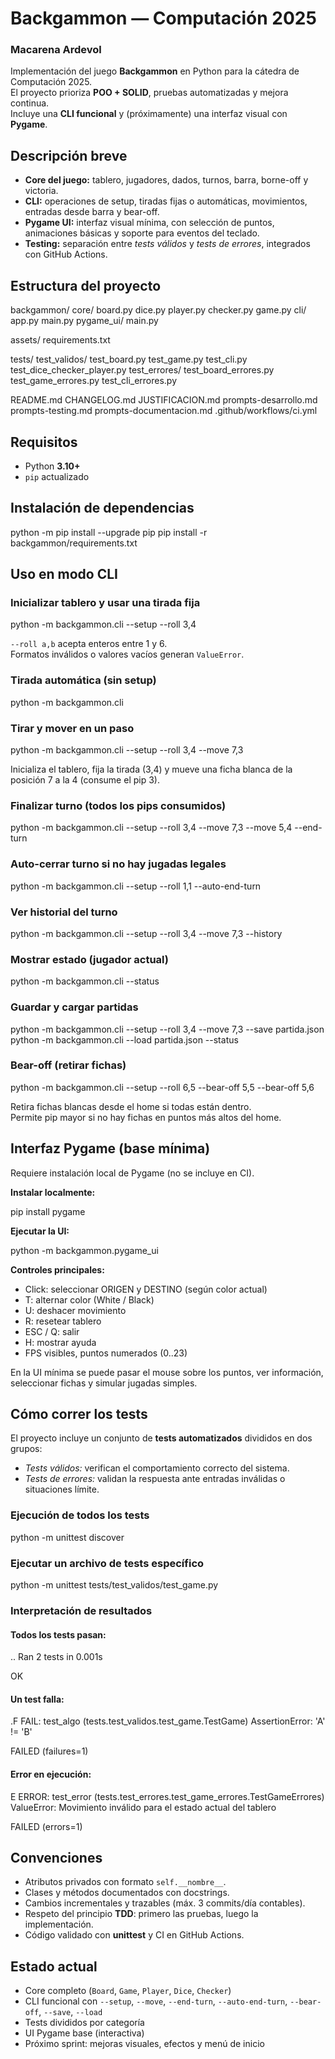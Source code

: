 # Backgammon — Computación 2025
### Macarena Ardevol

Implementación del juego **Backgammon** en Python para la cátedra de Computación 2025.  
El proyecto prioriza **POO + SOLID**, pruebas automatizadas y mejora continua.  
Incluye una **CLI funcional** y (próximamente) una interfaz visual con **Pygame**.


## Descripción breve

- **Core del juego:** tablero, jugadores, dados, turnos, barra, borne-off y victoria.  
- **CLI:** operaciones de setup, tiradas fijas o automáticas, movimientos, entradas desde barra y bear-off.  
- **Pygame UI:** interfaz visual mínima, con selección de puntos, animaciones básicas y soporte para eventos del teclado.  
- **Testing:** separación entre *tests válidos* y *tests de errores*, integrados con GitHub Actions.


## Estructura del proyecto

backgammon/
   core/
    board.py
    dice.py
    player.py
    checker.py
    game.py
  cli/
    app.py
    main.py
  pygame_ui/
    main.py

  assets/
    requirements.txt

tests/
  test_validos/
    test_board.py
    test_game.py
    test_cli.py
    test_dice_checker_player.py
  test_errores/
    test_board_errores.py
    test_game_errores.py
    test_cli_errores.py

README.md
CHANGELOG.md
JUSTIFICACION.md
prompts-desarrollo.md
prompts-testing.md
prompts-documentacion.md
.github/workflows/ci.yml


## Requisitos

- Python **3.10+**
- `pip` actualizado

## Instalación de dependencias

python -m pip install --upgrade pip
pip install -r backgammon/requirements.txt

## Uso en modo CLI

### Inicializar tablero y usar una tirada fija

python -m backgammon.cli --setup --roll 3,4


`--roll a,b` acepta enteros entre 1 y 6.  
Formatos inválidos o valores vacíos generan `ValueError`.

### Tirada automática (sin setup)

python -m backgammon.cli

### Tirar y mover en un paso

python -m backgammon.cli --setup --roll 3,4 --move 7,3


Inicializa el tablero, fija la tirada (3,4) y mueve una ficha blanca de la posición 7 a la 4 (consume el pip 3).

### Finalizar turno (todos los pips consumidos)

python -m backgammon.cli --setup --roll 3,4 --move 7,3 --move 5,4 --end-turn


### Auto-cerrar turno si no hay jugadas legales

python -m backgammon.cli --setup --roll 1,1 --auto-end-turn


### Ver historial del turno

python -m backgammon.cli --setup --roll 3,4 --move 7,3 --history


### Mostrar estado (jugador actual)

python -m backgammon.cli --status


### Guardar y cargar partidas

python -m backgammon.cli --setup --roll 3,4 --move 7,3 --save partida.json
python -m backgammon.cli --load partida.json --status


### Bear-off (retirar fichas)

python -m backgammon.cli --setup --roll 6,5 --bear-off 5,5 --bear-off 5,6


Retira fichas blancas desde el home si todas están dentro.  
Permite pip mayor si no hay fichas en puntos más altos del home.


## Interfaz Pygame (base mínima)

Requiere instalación local de Pygame (no se incluye en CI).

**Instalar localmente:**

pip install pygame


**Ejecutar la UI:**

python -m backgammon.pygame_ui


**Controles principales:**
- Click: seleccionar ORIGEN y DESTINO (según color actual)
- T: alternar color (White / Black)
- U: deshacer movimiento
- R: resetear tablero
- ESC / Q: salir
- H: mostrar ayuda
- FPS visibles, puntos numerados (0..23)

En la UI mínima se puede pasar el mouse sobre los puntos, ver información, seleccionar fichas y simular jugadas simples.

## Cómo correr los tests

El proyecto incluye un conjunto de **tests automatizados** divididos en dos grupos:

- *Tests válidos:* verifican el comportamiento correcto del sistema.  
- *Tests de errores:* validan la respuesta ante entradas inválidas o situaciones límite.


### Ejecución de todos los tests

python -m unittest discover


### Ejecutar un archivo de tests específico

python -m unittest tests/test_validos/test_game.py


### Interpretación de resultados

#### Todos los tests pasan:

..
Ran 2 tests in 0.001s

OK


#### Un test falla:

.F
FAIL: test_algo (tests.test_validos.test_game.TestGame)
AssertionError: 'A' != 'B'

FAILED (failures=1)


#### Error en ejecución:

E
ERROR: test_error (tests.test_errores.test_game_errores.TestGameErrores)
ValueError: Movimiento inválido para el estado actual del tablero

FAILED (errors=1)

## Convenciones

- Atributos privados con formato `self.__nombre__`.  
- Clases y métodos documentados con docstrings.  
- Cambios incrementales y trazables (máx. 3 commits/día contables).  
- Respeto del principio **TDD**: primero las pruebas, luego la implementación.  
- Código validado con **unittest** y CI en GitHub Actions.


## Estado actual

- Core completo (`Board`, `Game`, `Player`, `Dice`, `Checker`)
- CLI funcional con `--setup`, `--move`, `--end-turn`, `--auto-end-turn`, `--bear-off`, `--save`, `--load`
- Tests divididos por categoría
- UI Pygame base (interactiva)
- Próximo sprint: mejoras visuales, efectos y menú de inicio